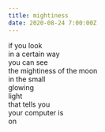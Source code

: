 ```yaml
---
title: mightiness
date: 2020-08-24 7:00:00Z
---
```


if you look  
in a certain way  
you can see  
the mightiness of the moon  
in the small  
glowing  
light  
that tells you  
your computer is  
on